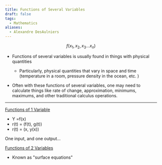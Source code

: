 ```yaml
---
title: Functions of Several Variables
draft: false
tags:
  - Mathematics
aliases:
  - Alexandre DesAulniers
---
```

$$f(x_1,x_2,x_3...x_n)$$ 
- Functions of several variables is usually found in things with physical quantities 
	- Particularly, physical quantities that vary in space and time (temperature in a room, pressure density in the ocean, etc. )

- Often with these functions of several variables, one may need to calculate things like rate of change, approximation, minimums, maximums, and other traditional calculus operations.

---

<u>Functions of 1 Variable </u>
- Y =f(x)
- r(t) = (f(t), g(t))
- r(t) = (x, y(x))

One input, and one output...

<u>Functions of 2 Variables</u>
- Known as "surface equations"

